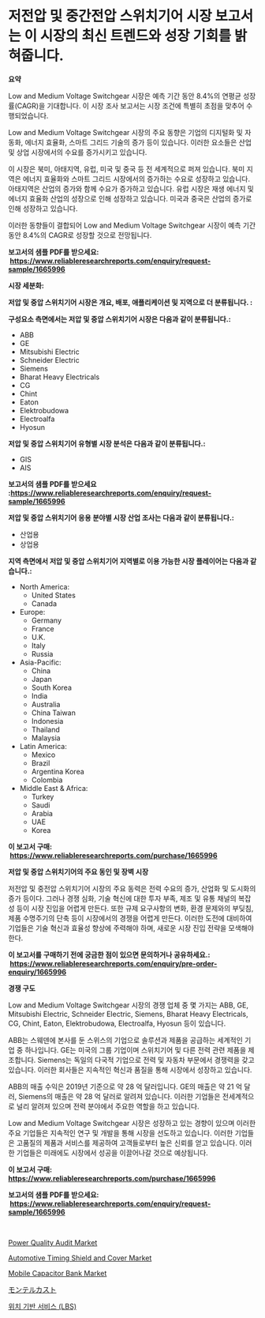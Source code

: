 <p><h1>저전압 및 중간전압 스위치기어 시장 보고서는 이 시장의 최신 트렌드와 성장 기회를 밝혀줍니다.</h1></p><p><strong>요약</strong></p>
<p><p>Low and Medium Voltage Switchgear 시장은 예측 기간 동안 8.4%의 연평균 성장률(CAGR)을 기대합니다. 이 시장 조사 보고서는 시장 조건에 특별히 초점을 맞추어 수행되었습니다.</p><p>Low and Medium Voltage Switchgear 시장의 주요 동향은 기업의 디지털화 및 자동화, 에너지 효율화, 스마트 그리드 기술의 증가 등이 있습니다. 이러한 요소들은 산업 및 상업 시장에서의 수요를 증가시키고 있습니다.</p><p>이 시장은 북미, 아태지역, 유럽, 미국 및 중국 등 전 세계적으로 퍼져 있습니다. 북미 지역은 에너지 효율화와 스마트 그리드 시장에서의 증가하는 수요로 성장하고 있습니다. 아태지역은 산업의 증가와 함께 수요가 증가하고 있습니다. 유럽 시장은 재생 에너지 및 에너지 효율화 산업의 성장으로 인해 성장하고 있습니다. 미국과 중국은 산업의 증가로 인해 성장하고 있습니다.</p><p>이러한 동향들이 결합되어 Low and Medium Voltage Switchgear 시장이 예측 기간 동안 8.4%의 CAGR로 성장할 것으로 전망됩니다.</p></p>
<p><strong>보고서의 샘플 PDF를 받으세요: &nbsp;<a href="https://www.reliableresearchreports.com/enquiry/request-sample/1665996">https://www.reliableresearchreports.com/enquiry/request-sample/1665996</a></strong></p>
<p><strong>시장 세분화:</strong></p>
<p><strong> 저압 및 중압 스위치기어 시장은 개요, 배포, 애플리케이션 및 지역으로 더 분류됩니다. :</strong></p>
<p><strong>구성요소 측면에서는 저압 및 중압 스위치기어 시장은 다음과 같이 분류됩니다.:</strong></p>
<p><ul><li>ABB</li><li>GE</li><li>Mitsubishi Electric</li><li>Schneider Electric</li><li>Siemens</li><li>Bharat Heavy Electricals</li><li>CG</li><li>Chint</li><li>Eaton</li><li>Elektrobudowa</li><li>Electroalfa</li><li>Hyosun</li></ul></p>
<p><strong> 저압 및 중압 스위치기어 유형별 시장 분석은 다음과 같이 분류됩니다.:</strong></p>
<p><ul><li>GIS</li><li>AIS</li></ul></p>
<p><strong>보고서의 샘플 PDF를 받으세요 :<a href="https://www.reliableresearchreports.com/enquiry/request-sample/1665996">https://www.reliableresearchreports.com/enquiry/request-sample/1665996</a></strong></p>
<p><strong> 저압 및 중압 스위치기어 응용 분야별 시장 산업 조사는 다음과 같이 분류됩니다.:</strong></p>
<p><ul><li>산업용</li><li>상업용</li></ul></p>
<p><strong>지역 측면에서 저압 및 중압 스위치기어 지역별로 이용 가능한 시장 플레이어는 다음과 같습니다.:</strong></p>
<p><ul>
    <li>
        North America:
        <ul>
            <li>United States</li>
            <li>Canada</li>
        </ul>
    </li>
    <li>
        Europe:
        <ul>
            <li>Germany</li>
            <li>France</li>
            <li>U.K.</li>
            <li>Italy</li>
            <li>Russia</li>
        </ul>
    </li>
    <li>
        Asia-Pacific:
        <ul>
            <li>China</li>
            <li>Japan</li>
            <li>South Korea</li>
            <li>India</li>
            <li>Australia</li>
            <li>China Taiwan</li>
            <li>Indonesia</li>
            <li>Thailand</li>
            <li>Malaysia</li>
        </ul>
    </li>
    <li>
        Latin America:
        <ul>
            <li>Mexico</li>
            <li>Brazil</li>
            <li>Argentina Korea</li>
            <li>Colombia</li>
        </ul>
    </li>
    <li>
        Middle East & Africa:
        <ul>
            <li>Turkey</li>
            <li>Saudi</li>
            <li>Arabia</li>
            <li>UAE</li>
            <li>Korea</li>
        </ul>
    </li>
    </ul></p>
<p><strong>이 보고서 구매: &nbsp;<a href="https://www.reliableresearchreports.com/purchase/1665996">https://www.reliableresearchreports.com/purchase/1665996</a></strong></p>
<p><strong>저압 및 중압 스위치기어의 주요 동인 및 장벽 시장</strong></p>
<p><p>저전압 및 중전압 스위치기어 시장의 주요 동력은 전력 수요의 증가, 산업화 및 도시화의 증가 등이다. 그러나 경쟁 심화, 기술 혁신에 대한 투자 부족, 제조 및 유통 채널의 복잡성 등이 시장 진입을 어렵게 만든다. 또한 규제 요구사항의 변화, 환경 문제와의 부딪침, 제품 수명주기의 단축 등이 시장에서의 경쟁을 어렵게 만든다. 이러한 도전에 대비하여 기업들은 기술 혁신과 효율성 향상에 주력해야 하며, 새로운 시장 진입 전략을 모색해야 한다.</p></p>
<p><strong>이 보고서를 구매하기 전에 궁금한 점이 있으면 문의하거나 공유하세요.: &nbsp;<a href="https://www.reliableresearchreports.com/enquiry/pre-order-enquiry/1665996">https://www.reliableresearchreports.com/enquiry/pre-order-enquiry/1665996</a></strong></p>
<p><strong>경쟁 구도</strong></p>
<p><p>Low and Medium Voltage Switchgear 시장의 경쟁 업체 중 몇 가지는 ABB, GE, Mitsubishi Electric, Schneider Electric, Siemens, Bharat Heavy Electricals, CG, Chint, Eaton, Elektrobudowa, Electroalfa, Hyosun 등이 있습니다. </p><p>ABB는 스웨덴에 본사를 둔 스위스의 기업으로 솔루션과 제품을 공급하는 세계적인 기업 중 하나입니다. GE는 미국의 그룹 기업이며 스위치기어 및 다른 전력 관련 제품을 제조합니다. Siemens는 독일의 다국적 기업으로 전력 및 자동차 부문에서 경쟁력을 갖고 있습니다. 이러한 회사들은 지속적인 혁신과 품질을 통해 시장에서 성장하고 있습니다.</p><p>ABB의 매출 수익은 2019년 기준으로 약 28 억 달러입니다. GE의 매출은 약 21 억 달러, Siemens의 매출은 약 28 억 달러로 알려져 있습니다. 이러한 기업들은 전세계적으로 널리 알려져 있으며 전력 분야에서 주요한 역할을 하고 있습니다.</p><p>Low and Medium Voltage Switchgear 시장은 성장하고 있는 경향이 있으며 이러한 주요 기업들은 지속적인 연구 및 개발을 통해 시장을 선도하고 있습니다. 이러한 기업들은 고품질의 제품과 서비스를 제공하여 고객들로부터 높은 신뢰를 얻고 있습니다. 이러한 기업들은 미래에도 시장에서 성공을 이끌어나갈 것으로 예상됩니다.</p></p>
<p><strong>이 보고서 구매: &nbsp; <a href="https://www.reliableresearchreports.com/purchase/1665996">https://www.reliableresearchreports.com/purchase/1665996</a></strong></p>
<p><strong>보고서의 샘플 PDF를 받으세요: &nbsp;<a href="https://www.reliableresearchreports.com/enquiry/request-sample/1665996">https://www.reliableresearchreports.com/enquiry/request-sample/1665996</a></strong><strong></strong></p>
<p>&nbsp;</p>
<p><p><a href="https://github.com/angelajermaine/Market-Research-Report-List-2/blob/main/power-quality-audit-market.md">Power Quality Audit Market</a></p><p><a href="https://issuu.com/reportprime-2/docs/automotive-timing-shield-and-cover-market-size-203">Automotive Timing Shield and Cover Market</a></p><p><a href="https://github.com/provorikovar/Market-Research-Report-List-3/blob/main/mobile-capacitor-bank-market.md">Mobile Capacitor Bank Market</a></p><p><a href="https://github.com/ReganWisoky2023/Market-Research-Report-List-1/blob/main/177400216210.md">モンテルカスト</a></p><p><a href="https://github.com/Penelolack456456/Market-Research-Report-List-1/blob/main/810566215047.md">위치 기반 서비스 (LBS)</a></p></p>